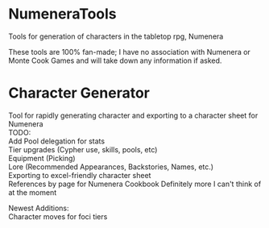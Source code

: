# NumeneraTools
Tools for generation of characters in the tabletop rpg, Numenera  

These tools are 100% fan-made; I have no association with Numenera or Monte Cook Games and will take down any information if asked.  

# Character Generator
Tool for rapidly generating character and exporting to a character sheet for Numenera  
TODO:  
  Add Pool delegation for stats  
  Tier upgrades (Cypher use, skills, pools, etc)  
  Equipment (Picking)  
  Lore (Recommended Appearances, Backstories, Names, etc.)  
  Exporting to excel-friendly character sheet  
  References by page for Numenera Cookbook
  Definitely more I can't think of at the moment  

Newest Additions:  
  Character moves for foci tiers